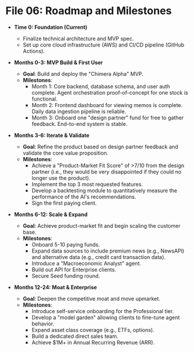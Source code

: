 # File 06: Roadmap and Milestones

- **Time 0: Foundation (Current)**
    - Finalize technical architecture and MVP spec.
    - Set up core cloud infrastructure (AWS) and CI/CD pipeline (GitHub Actions).

- **Months 0-3: MVP Build & First User**
    - **Goal**: Build and deploy the "Chimera Alpha" MVP.
    - **Milestones**:
        - Month 1: Core backend, database schema, and user auth complete. Agent orchestration proof-of-concept for one stock is functional.
        - Month 2: Frontend dashboard for viewing memos is complete. Daily data ingestion pipeline is reliable.
        - Month 3: Onboard one "design partner" fund for free to gather feedback. End-to-end system is stable.

- **Months 3-6: Iterate & Validate**
    - **Goal**: Refine the product based on design partner feedback and validate the core value proposition.
    - **Milestones**:
        - Achieve a "Product-Market Fit Score" of >7/10 from the design partner (i.e., they would be very disappointed if they could no longer use the product).
        - Implement the top 3 most requested features.
        - Develop a backtesting module to quantitatively measure the performance of the AI's recommendations.
        - Sign the first paying client.

- **Months 6-12: Scale & Expand**
    - **Goal**: Achieve product-market fit and begin scaling the customer base.
    - **Milestones**:
        - Onboard 5-10 paying funds.
        - Expand data sources to include premium news (e.g., NewsAPI) and alternative data (e.g., credit card transaction data).
        - Introduce a "Macroeconomic Analyst" agent.
        - Build out API for Enterprise clients.
        - Secure Seed funding round.

- **Months 12-24: Moat & Enterprise**
    - **Goal**: Deepen the competitive moat and move upmarket.
    - **Milestones**:
        - Introduce self-service onboarding for the Professional tier.
        - Develop a "model garden" allowing clients to fine-tune agent behavior.
        - Expand asset class coverage (e.g., ETFs, options).
        - Build a dedicated direct sales team.
        - Achieve $1M+ in Annual Recurring Revenue (ARR).